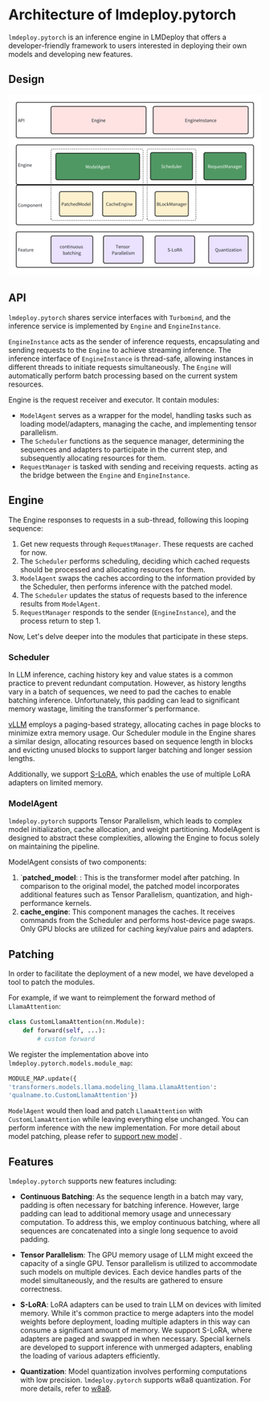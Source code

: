 # Architecture of lmdeploy.pytorch

`lmdeploy.pytorch` is an inference engine in LMDeploy that offers a developer-friendly framework to users interested in deploying their own models and developing new features.

## Design

![pytorch arch](https://github.com/grimoire/lmdeploy/blob/media/lmdeploy_pytorch_arch.png?raw=true)

## API

`lmdeploy.pytorch` shares service interfaces with `Turbomind`, and the inference service is implemented by `Engine` and `EngineInstance`.

`EngineInstance` acts as the sender of inference requests, encapsulating and sending requests to the `Engine` to achieve streaming inference. The inference interface of `EngineInstance` is thread-safe, allowing instances in different threads to initiate requests simultaneously. The `Engine` will automatically perform batch processing based on the current system resources.

Engine is the request receiver and executor. It contain modules:

- `ModelAgent` serves as a wrapper for the model, handling tasks such as loading model/adapters, managing the cache, and implementing tensor parallelism.
- The `Scheduler` functions as the sequence manager, determining the sequences and adapters to participate in the current step, and subsequently allocating resources for them.
- `RequestManager` is tasked with sending and receiving requests. acting as the bridge between the `Engine` and `EngineInstance`.

## Engine

The Engine responses to requests in a sub-thread, following this looping sequence:

1. Get new requests through `RequestManager`. These requests are cached for now.
2. The `Scheduler` performs scheduling, deciding which cached requests should be processed and allocating resources for them.
3. `ModelAgent` swaps the caches according to the information provided by the Scheduler, then performs inference with the patched model.
4. The `Scheduler` updates the status of requests based to the inference results from `ModelAgent`.
5. `RequestManager` responds to the sender (`EngineInstance`), and the process return to step 1.

Now, Let's delve deeper into the modules that participate in these steps.

### Scheduler

In LLM inference, caching history key and value states is a common practice to prevent redundant computation. However, as history lengths vary in a batch of sequences, we need to pad the caches to enable batching inference. Unfortunately, this padding can lead to significant memory wastage, limiting the transformer's performance.

[vLLM](https://docs.vllm.ai) employs a paging-based strategy, allocating caches in page blocks to minimize extra memory usage. Our Scheduler module in the Engine shares a similar design, allocating resources based on sequence length in blocks and evicting unused blocks to support larger batching and longer session lengths.

Additionally, we support [S-LoRA](https://github.com/S-LoRA/S-LoRA), which enables the use of multiple LoRA adapters on limited memory.

### ModelAgent

`lmdeploy.pytorch` supports Tensor Parallelism, which leads to complex model initialization, cache allocation, and weight partitioning. ModelAgent is designed to abstract these complexities, allowing the Engine to focus solely on maintaining the pipeline.

ModelAgent consists of two components:

1. \`**patched_model**: : This is the transformer model after patching. In comparison to the original model, the patched model incorporates additional features such as Tensor Parallelism, quantization, and high-performance kernels.
2. **cache_engine**: This component manages the caches. It receives commands from the Scheduler and performs host-device page swaps. Only GPU blocks are utilized for caching key/value pairs and adapters.

## Patching

In order to facilitate the deployment of a new model, we have developed a tool to patch the modules.

For example, if we want to reimplement the forward method of `LlamaAttention`:

```python
class CustomLlamaAttention(nn.Module):
    def forward(self, ...):
        # custom forward
```

We register the implementation above into `lmdeploy.pytorch.models.module_map`:

```python
MODULE_MAP.update({
'transformers.models.llama.modeling_llama.LlamaAttention':
'qualname.to.CustomLlamaAttention'})
```

`ModelAgent` would then load and patch `LlamaAttention` with `CustomLlamaAttention` while leaving everything else unchanged. You can perform inference with the new implementation. For more detail about model patching, please refer to [support new model](../advance/pytorch_new_model.md) .

## Features

`lmdeploy.pytorch` supports new features including:

- **Continuous Batching**: As the sequence length in a batch may vary, padding is often necessary for batching inference. However, large padding can lead to additional memory usage and unnecessary computation. To address this, we employ continuous batching, where all sequences are concatenated into a single long sequence to avoid padding.

- **Tensor Parallelism**: The GPU memory usage of LLM might exceed the capacity of a single GPU. Tensor parallelism is utilized to accommodate such models on multiple devices. Each device handles parts of the model simultaneously, and the results are gathered to ensure correctness.

- **S-LoRA**: LoRA adapters can be used to train LLM on devices with limited memory. While it's common practice to merge adapters into the model weights before deployment, loading multiple adapters in this way can consume a significant amount of memory. We support S-LoRA, where adapters are paged and swapped in when necessary. Special kernels are developed to support inference with unmerged adapters, enabling the loading of various adapters efficiently.

- **Quantization**: Model quantization involves performing computations with low precision. `lmdeploy.pytorch` supports w8a8 quantization. For more details, refer to [w8a8](../quantization/w8a8.md).
